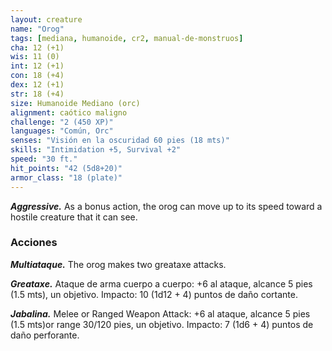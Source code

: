 ```yaml
---
layout: creature
name: "Orog"
tags: [mediana, humanoide, cr2, manual-de-monstruos]
cha: 12 (+1)
wis: 11 (0)
int: 12 (+1)
con: 18 (+4)
dex: 12 (+1)
str: 18 (+4)
size: Humanoide Mediano (orc)
alignment: caótico maligno
challenge: "2 (450 XP)"
languages: "Común, Orc"
senses: "Visión en la oscuridad 60 pies (18 mts)"
skills: "Intimidation +5, Survival +2"
speed: "30 ft."
hit_points: "42 (5d8+20)"
armor_class: "18 (plate)"
---
```


***Aggressive.*** As a bonus action, the orog can move up to its speed toward a hostile creature that it can see.

### Acciones

***Multiataque.*** The orog makes two greataxe attacks.

***Greataxe.*** Ataque de arma cuerpo a cuerpo: +6 al ataque, alcance 5 pies (1.5 mts), un objetivo. Impacto: 10 (1d12 + 4) puntos de daño cortante.

***Jabalina.*** Melee or Ranged Weapon Attack: +6 al ataque, alcance 5 pies (1.5 mts)or range 30/120 pies, un objetivo. Impacto: 7 (1d6 + 4) puntos de daño perforante.